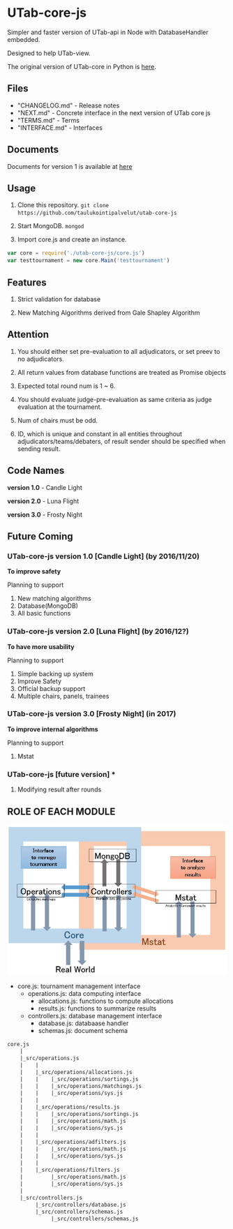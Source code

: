 # UTab-core-js

Simpler and faster version of UTab-api in Node with DatabaseHandler embedded.

Designed to help UTab-view.

The original version of UTab-core in Python is [here](https://github.com/taulukointipalvelut/utab-api-server).

## Files

 + "CHANGELOG.md" - Release notes
 + "NEXT.md" - Concrete interface in the next version of UTab core js
 + "TERMS.md" - Terms
 + "INTERFACE.md" - Interfaces

## Documents

Documents for version 1 is available at [here](out/index.html)

## Usage

1. Clone this repository. `git clone https://github.com/taulukointipalvelut/utab-core-js`

1. Start MongoDB. `mongod`

1. Import core.js and create an instance.
```javascript
var core = require('./utab-core-js/core.js')
var testtournament = new core.Main('testtournament')
```

## Features

1. Strict validation for database

1. New Matching Algorithms derived from Gale Shapley Algorithm

## Attention

1. You should either set pre-evaluation to all adjudicators, or set preev to no adjudicators.

1. All return values from database functions are treated as Promise objects

1. Expected total round num is 1 ~ 6.

1. You should evaluate judge-pre-evaluation as same criteria as judge evaluation at the tournament.

1. Num of chairs must be odd.

1. ID, which is unique and constant in all entities throughout adjudicators/teams/debaters, of result sender should be specified when sending result.

## Code Names

**version 1.0** - Candle Light

**version 2.0** - Luna Flight

**version 3.0** - Frosty Night

## Future Coming

### UTab-core-js version 1.0 [Candle Light] (by 2016/11/20)

**To improve safety**

Planning to support

1. New matching algorithms
1. Database(MongoDB)
1. All basic functions

### UTab-core-js version 2.0 [Luna Flight] (by 2016/12?)

**To have more usability**

Planning to support

1. Simple backing up system
1. Improve Safety
1. Official backup support
1. Multiple chairs, panels, trainees

### UTab-core-js version 3.0 [Frosty Night] (in 2017)

**To improve internal algorithms**

Planning to support

1. Mstat

### UTab-core-js [future version] *

1. Modifying result after rounds

## ROLE OF EACH MODULE

![structure](structure.jpg "Module Relations")

 * core.js: tournament management interface
     * operations.js: data computing interface
         * allocations.js: functions to compute allocations
         * results.js: functions to summarize results
     * controllers.js: database management interface
         * database.js: databaase handler
         * schemas.js: document schema

```
core.js
    |
    |_src/operations.js
    |    |
    |    |_src/operations/allocations.js
    |    |    |_src/operations/sortings.js
    |    |    |_src/operations/matchings.js
    |    |    |_src/operations/sys.js
    |    |
    |    |_src/operations/results.js
    |    |    |_src/operations/sortings.js
    |    |    |_src/operations/math.js
    |    |    |_src/operations/sys.js
    |    |
    |    |_src/operations/adfilters.js
    |    |    |_src/operations/math.js
    |    |    |_src/operations/sys.js
    |    |
    |    |_src/operations/filters.js
    |         |_src/operations/math.js
    |         |_src/operations/sys.js
    |
    |_src/controllers.js
         |_src/controllers/database.js
         |_src/controllers/schemas.js
              |_src/controllers/schemas.js

```
